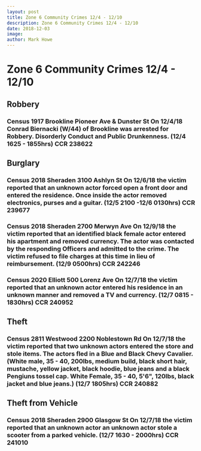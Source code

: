 ```yaml
---
layout: post
title: Zone 6 Community Crimes 12/4 - 12/10
description: Zone 6 Community Crimes 12/4 - 12/10
date: 2018-12-03
image: 
author: Mark Howe
---
```

# Zone 6 Community Crimes 12/4 - 12/10

## Robbery
### Census 1917 Brookline Pioneer Ave & Dunster St On 12/4/18 Conrad Biernacki (W/44) of Brookline was arrested for Robbery. Disorderly Conduct and Public Drunkenness. (12/4 1625 - 1855hrs) CCR 238622

## Burglary
### Census 2018 Sheraden 3100 Ashlyn St On 12/6/18 the victim reported that an unknown actor forced open a front door and entered the residence. Once inside the actor removed electronics, purses and a guitar. (12/5 2100 -12/6 0130hrs) CCR 239677
### Census 2018 Sheraden 2700 Merwyn Ave On 12/9/18 the victim reported that an identified black female actor entered his apartment and removed currency. The actor was contacted by the responding Officers and admitted to the crime. The victim refused to file charges at this time in lieu of reimbursement. (12/9 0500hrs) CCR 242246
### Census 2020 Elliott 500 Lorenz Ave On 12/7/18 the victim reported that an unknown actor entered his residence in an unknown manner and removed a TV and currency. (12/7 0815 - 1830hrs) CCR 240952

## Theft
### Census 2811 Westwood 2200 Noblestown Rd On 12/7/18 the victim reported that two unknown actors entered the store and stole items. The actors fled in a Blue and Black Chevy Cavalier. (White male, 35 - 40, 200lbs, medium build, black short hair, mustache, yellow jacket, black hoodie, blue jeans and a black Pengiuns tossel cap. White Female, 35 - 40, 5'6", 120lbs, black jacket and blue jeans.) (12/7 1805hrs) CCR 240882

## Theft from Vehicle
### Census 2018 Sheraden 2900 Glasgow St On 12/7/18 the victim reported that an unknown actor an unknown actor stole a scooter from a parked vehicle. (12/7 1630 - 2000hrs) CCR 241010

